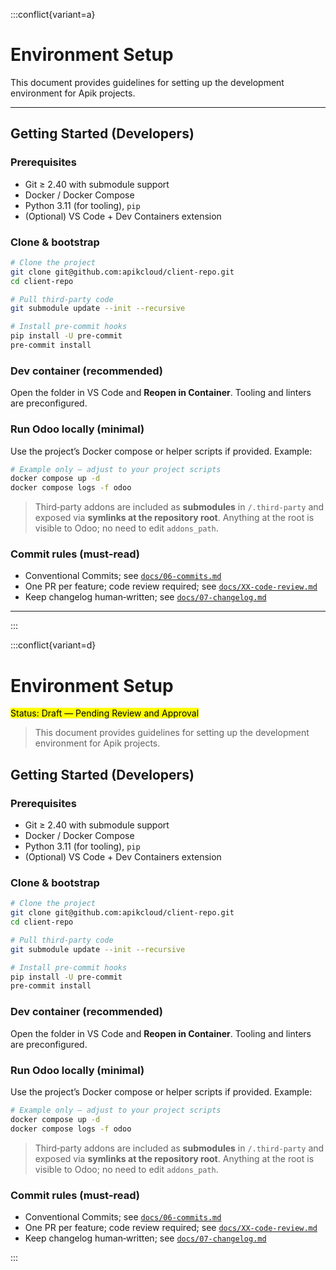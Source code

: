 
:::conflict{variant=a}
# Environment Setup

This document provides guidelines for setting up the development environment for Apik projects.

---

## Getting Started (Developers)

### Prerequisites
- Git ≥ 2.40 with submodule support
- Docker / Docker Compose
- Python 3.11 (for tooling), `pip`
- (Optional) VS Code + Dev Containers extension

### Clone & bootstrap
```bash
# Clone the project
git clone git@github.com:apikcloud/client-repo.git
cd client-repo

# Pull third‑party code
git submodule update --init --recursive

# Install pre-commit hooks
pip install -U pre-commit
pre-commit install
```

### Dev container (recommended)
Open the folder in VS Code and **Reopen in Container**. Tooling and linters are preconfigured.

### Run Odoo locally (minimal)
Use the project’s Docker compose or helper scripts if provided. Example:
```bash
# Example only — adjust to your project scripts
docker compose up -d
docker compose logs -f odoo
```

> Third‑party addons are included as **submodules** in `/.third-party` and exposed via **symlinks at the repository root**. Anything at the root is visible to Odoo; no need to edit `addons_path`.

### Commit rules (must‑read)
- Conventional Commits; see [`docs/06-commits.md`](./docs/06-commits.md)
- One PR per feature; code review required; see [`docs/XX-code-review.md`](./docs/XX-code-review.md)
- Keep changelog human‑written; see [`docs/07-changelog.md`](./docs/07-changelog.md)

---
:::

:::conflict{variant=d}
# Environment Setup

<mark> Status: Draft — Pending Review and Approval </mark>

> This document provides guidelines for setting up the development environment for Apik projects.

## Getting Started (Developers)

### Prerequisites
- Git ≥ 2.40 with submodule support
- Docker / Docker Compose
- Python 3.11 (for tooling), `pip`
- (Optional) VS Code + Dev Containers extension

### Clone & bootstrap
```bash
# Clone the project
git clone git@github.com:apikcloud/client-repo.git
cd client-repo

# Pull third‑party code
git submodule update --init --recursive

# Install pre-commit hooks
pip install -U pre-commit
pre-commit install
```

### Dev container (recommended)
Open the folder in VS Code and **Reopen in Container**. Tooling and linters are preconfigured.

### Run Odoo locally (minimal)
Use the project’s Docker compose or helper scripts if provided. Example:
```bash
# Example only — adjust to your project scripts
docker compose up -d
docker compose logs -f odoo
```

> Third‑party addons are included as **submodules** in `/.third-party` and exposed via **symlinks at the repository root**. Anything at the root is visible to Odoo; no need to edit `addons_path`.

### Commit rules (must‑read)
- Conventional Commits; see [`docs/06-commits.md`](./docs/06-commits.md)
- One PR per feature; code review required; see [`docs/XX-code-review.md`](./docs/XX-code-review.md)
- Keep changelog human‑written; see [`docs/07-changelog.md`](./docs/07-changelog.md)

:::

